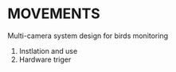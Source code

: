 # MOVEMENTS
Multi-camera system design for birds monitoring

1. Instlation and use
2. Hardware triger
